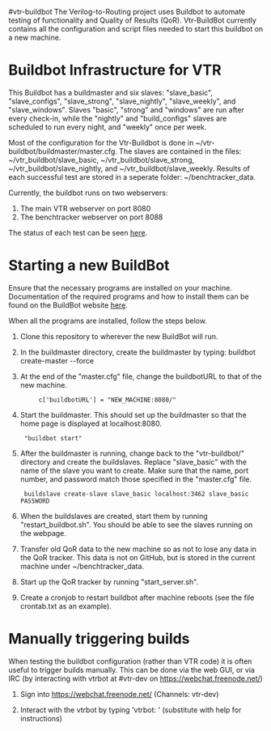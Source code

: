 #vtr-buildbot
The Verilog-to-Routing project uses Buildbot to automate testing of functionality and Quality of Results (QoR). Vtr-BuildBot currently contains all the configuration and script files needed to start this buildbot on a new machine. 

# Buildbot Infrastructure for VTR
This Buildbot has a buildmaster and six slaves: "slave_basic", "slave_configs", "slave_strong", "slave_nightly", "slave_weekly", and "slave_windows". Slaves "basic", "strong" and "windows" are run after every check-in, while the "nightly" and "build_configs" slaves are scheduled to run every night, and "weekly" once per week. 

Most of the configuration for the Vtr-Buildbot is done in ~/vtr-buildbot/buildmaster/master.cfg. The slaves are contained in the files: ~/vtr_buildbot/slave_basic, ~/vtr_buildbot/slave_strong, ~/vtr_buildbot/slave_nightly, and ~/vtr_buildbot/slave_weekly. Results of each successful test are stored in a seperate folder: ~/benchtracker_data.

Currently, the buildbot runs on two webservers:  
1. The main VTR webserver on port 8080  
2. The benchtracker webserver on port 8088  

The status of each test can be seen [here](http://betzgrp-pchenry.eecg.utoronto.ca:8080/waterfall).
 
# Starting a new BuildBot
Ensure that the necessary programs are installed on your machine. Documentation of the required programs and how to install them can be found on the BuildBot website [here](http://docs.buildbot.net/current/manual/installation.html).

When all the programs are installed, follow the steps below.

1. Clone this repository to wherever the new BuildBot will run.

2. In the buildmaster directory, create the buildmaster by typing: buildbot create-master --force

3. At the end of the "master.cfg" file, change the buildbotURL to that of the new machine.    

        	c['buildbotURL'] = "NEW_MACHINE:8080/" 
        	
4. Start the buildmaster. This should set up the buildmaster so that the home page is displayed at localhost:8080.      

		"buildbot start"

5. After the buildmaster is running, change back to the "vtr-buildbot/" directory and create the buildslaves. Replace "slave_basic" with the name of the slave you want to create. Make sure that the name, port number, and password match those specified in the "master.cfg" file.     
    
		buildslave create-slave slave_basic localhost:3462 slave_basic PASSWORD

5. When the buildslaves are created, start them by running "restart_buildbot.sh". You should be able to see the slaves running on the webpage. 
	
6. Transfer old QoR data to the new machine so as not to lose any data in the QoR tracker. This data is not on GitHub, but is stored in the current machine under ~/benchtracker_data. 

7. Start up the QoR tracker by running "start_server.sh". 

8. Create a cronjob to restart buildbot after machine reboots (see the file crontab.txt as an example).

# Manually triggering builds
When testing the buildbot configuration (rather than VTR code) it is often useful to trigger builds manually.
This can be done via the web GUI, or via IRC (by interacting with vtrbot at #vtr-dev on https://webchat.freenode.net/)

1. Sign into https://webchat.freenode.net/ (Channels: vtr-dev)

2. Interact with the vtrbot by typing 'vtrbot: <command>' (substitute <command> with help for instructions)